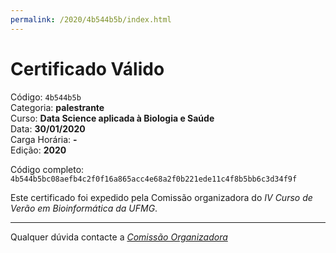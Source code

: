 ```yaml
---
permalink: /2020/4b544b5b/index.html
---
```


# Certificado Válido

Código: `4b544b5b`<br>
Categoria: **palestrante**<br>
Curso: **Data Science aplicada à Biologia e Saúde**<br>
Data: **30/01/2020**<br>
Carga Horária: **-**<br>
Edição: **2020**<br>


Código completo: `4b544b5bc08aefb4c2f0f16a865acc4e68a2f0b221ede11c4f8b5bb6c3d34f9f`


Este certificado foi expedido pela Comissão organizadora do *IV Curso de Verão em Bioinformática da UFMG*.

----

Qualquer dúvida contacte a [_Comissão Organizadora_](<mailto:cursobioinfoufmg@gmail.com$subject=[Certificados]>)

